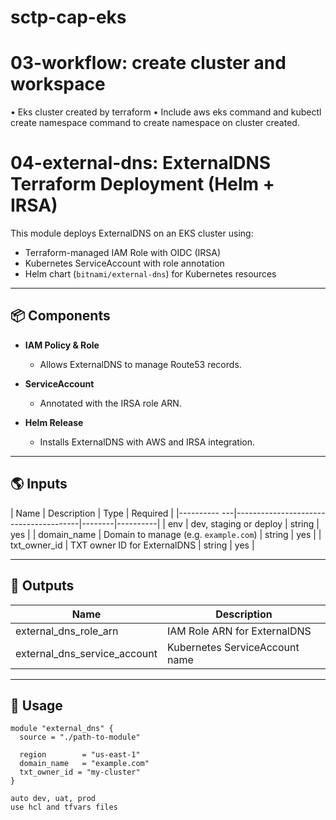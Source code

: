 # sctp-cap-eks

# 03-workflow: create cluster and workspace

•	Eks cluster created by terraform
•	Include aws eks command and kubectl create namespace command to create namespace on cluster created.

# 04-external-dns: ExternalDNS Terraform Deployment (Helm + IRSA)

This module deploys ExternalDNS on an EKS cluster using:
- Terraform-managed IAM Role with OIDC (IRSA)
- Kubernetes ServiceAccount with role annotation
- Helm chart (`bitnami/external-dns`) for Kubernetes resources

---

## 📦 Components

- **IAM Policy & Role**
  - Allows ExternalDNS to manage Route53 records.

- **ServiceAccount**
  - Annotated with the IRSA role ARN.

- **Helm Release**
  - Installs ExternalDNS with AWS and IRSA integration.

---

## 🌎 Inputs

| Name         | Description                           | Type   | Required |
|---------- ---|---------------------------------------|--------|----------|
| env          | dev, staging or deploy                | string | yes      |
| domain_name  | Domain to manage (e.g. `example.com`) | string | yes      |
| txt_owner_id | TXT owner ID for ExternalDNS          | string | yes      |

---

## 🌟 Outputs

| Name                         | Description                         |
|------------------------------|-------------------------------------|
| external_dns_role_arn        | IAM Role ARN for ExternalDNS        |
| external_dns_service_account | Kubernetes ServiceAccount name      |

---

## 🚀 Usage

```hcl
module "external_dns" {
  source = "./path-to-module"

  region        = "us-east-1"
  domain_name   = "example.com"
  txt_owner_id = "my-cluster"
}

auto dev, uat, prod 
use hcl and tfvars files